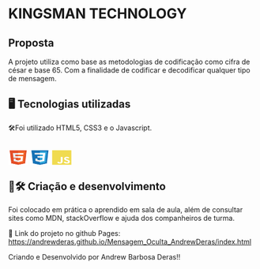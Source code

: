 # KINGSMAN TECHNOLOGY

##  Proposta

A projeto utiliza como base as metodologias de codificação como cifra de césar e base 65.
Com a finalidade de codificar e decodificar qualquer tipo de mensagem. 

## 🖥️ Tecnologias utilizadas

🛠️Foi utilizado HTML5, CSS3 e o Javascript.
<div style="display: inline_block"><br>
<img align="center" alt="Andrew-HTML" height="30" width="40" src="https://raw.githubusercontent.com/devicons/devicon/master/icons/html5/html5-original.svg">
<img align="center" alt="Andrew-CSS" height="30" width="40" src="https://raw.githubusercontent.com/devicons/devicon/master/icons/css3/css3-original.svg">
<img align="center" alt="Andrew-Js" height="30" width="40" src="https://raw.githubusercontent.com/devicons/devicon/master/icons/javascript/javascript-plain.svg">
</div>


## 🧠🛠️ Criação e desenvolvimento

Foi colocado em prática o aprendido em sala de aula, além de consultar sites como MDN, stackOverflow e ajuda dos companheiros de turma.


📌 Link do projeto no github Pages: https://andrewderas.github.io/Mensagem_Oculta_AndrewDeras/index.html
 

Criando e Desenvolvido por Andrew Barbosa Deras!!




